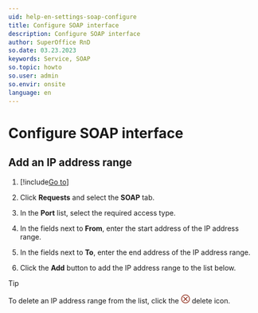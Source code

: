```yaml
---
uid: help-en-settings-soap-configure
title: Configure SOAP interface
description: Configure SOAP interface
author: SuperOffice RnD
so.date: 03.23.2023
keywords: Service, SOAP
so.topic: howto
so.user: admin
so.envir: onsite
language: en
---
```


# Configure SOAP interface

## Add an IP address range

1. [!include[Go to](../../learn/includes/goto-sm.md)]

1. Click **Requests** and select the **SOAP** tab.

1. In the **Port** list, select the required access type.

1. In the fields next to **From**, enter the start address of the IP address range.

1. In the fields next to **To**, enter the end address of the IP address range.

1. Click the **Add** button to add the IP address range to the list below.

> [!TIP]
> To delete an IP address range from the list, click the ![icon][img1] delete icon.

<!-- Referenced links -->

<!-- Referenced images -->
[img1]: ../../../../common/icons/delete-circle-red.png
